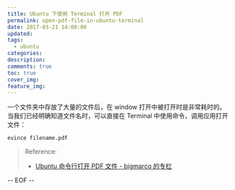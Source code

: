 ```yaml
---
title: Ubuntu 下使用 Terminal 打开 PDF
permalink: open-pdf-file-in-ubuntu-terminal
date: 2017-03-21 14:00:00
updated:
tags:
  - ubuntu
categories:
description:
comments: true
toc: true
cover_img:
feature_img:
---
```


一个文件夹中存放了大量的文件后，在 window 打开中被打开时是非常耗时的。当我们已经明确知道文件名时，可以直接在 Terminal 中使用命令，调用应用打开文件：

```bash
evince filename.pdf
```

<!--more -->

> Reference:
>
> - [Ubuntu 命令行打开 PDF 文件 - bigmarco 的专栏](http://blog.csdn.net/bigmarco/article/details/6555582)

-- EOF --
